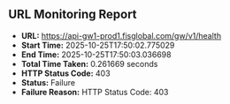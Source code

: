 ## URL Monitoring Report

- **URL:** https://api-gw1-prod1.fisglobal.com/gw/v1/health
- **Start Time:** 2025-10-25T17:50:02.775029
- **End Time:** 2025-10-25T17:50:03.036698
- **Total Time Taken:** 0.261669 seconds
- **HTTP Status Code:** 403
- **Status:** Failure
- **Failure Reason:** HTTP Status Code: 403
